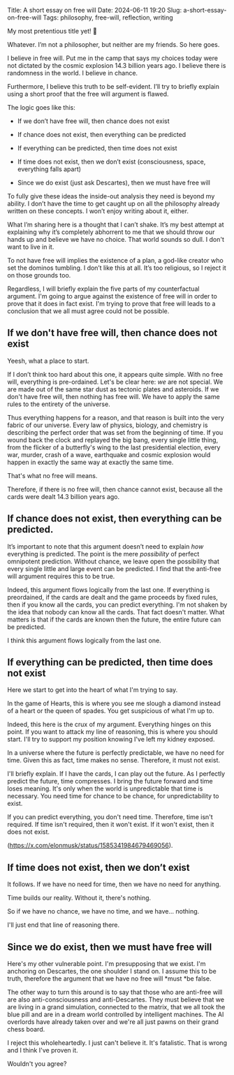 Title: A short essay on free will
Date: 2024-06-11 19:20
Slug: a-short-essay-on-free-will
Tags: philosophy, free-will, reflection, writing

My most pretentious title yet! 🥳

Whatever. I’m not a philosopher, but neither are my friends. So here goes.

I believe in free will. Put me in the camp that says my choices today were not dictated by the cosmic explosion 14.3 billion years ago. I believe there is randomness in the world. I believe in chance.

Furthermore, I believe this truth to be self-evident. I’ll try to briefly explain using a short proof that the free will argument is flawed.

The logic goes like this:

- If we don’t have free will, then chance does not exist

- If chance does not exist, then everything can be predicted

- If everything can be predicted, then time does not exist

- If time does not exist, then we don’t exist (consciousness, space, everything falls apart)

- Since we do exist (just ask Descartes), then we must have free will

To fully give these ideas the inside-out analysis they need is beyond my ability. I don’t have the time to get caught up on all the philosophy already written on these concepts. I won’t enjoy writing about it, either.

What I’m sharing here is a thought that I can’t shake. It’s my best attempt at explaining why it’s completely abhorrent to me that we should throw our hands up and believe we have no choice. That world sounds so dull. I don't want to live in it.

To not have free will implies the existence of a plan, a god-like creator who set the dominos tumbling. I don’t like this at all. It’s too religious, so I reject it on those grounds too.

Regardless, I will briefly explain the five parts of my counterfactual argument. I'm going to argue against the existence of free will in order to prove that it does in fact exist. I'm trying to prove that free will leads to a conclusion that we all must agree could not be possible.

## If we don't have free will, then chance does not exist

Yeesh, what a place to start.

If I don’t think too hard about this one, it appears quite simple. With no free will, everything is pre-ordained. Let's be clear here: *we* are not special. We are made out of the same star dust as tectonic plates and asteroids. If we don't have free will, then nothing has free will. We have to apply the same rules to the entirety of the universe.

Thus everything happens for a reason, and that reason is built into the very fabric of our universe. Every law of physics, biology, and chemistry is describing the perfect order that was set from the beginning of time. If you wound back the clock and replayed the big bang, every single little thing, from the flicker of a butterfly's wing to the last presidential election, every war, murder, crash of a wave, earthquake and cosmic explosion would happen in exactly the same way at exactly the same time.

That's what no free will means. 

Therefore, if there is no free will, then chance cannot exist, because all the cards were dealt 14.3 billion years ago.

## If chance does not exist, then everything can be predicted.

It’s important to note that this argument doesn’t need to explain *how* everything is predicted. The point is the mere *possibility* of perfect omnipotent prediction. Without chance, we leave open the possibility that every single little and large event can be predicted. I find that the anti-free will argument requires this to be true.

Indeed, this argument flows logically from the last one. If everything is preordained, if the cards are dealt and the game proceeds by fixed rules, then if you know all the cards, you can predict everything. I'm not shaken by the idea that nobody can know all the cards. That fact doesn't matter. What matters is that if the cards are known then the future, the entire future can be predicted. 

I think this argument flows logically from the last one.

## If everything can be predicted, then time does not exist

Here we start to get into the heart of what I'm trying to say.

In the game of Hearts, this is where you see me slough a diamond instead of a heart or the queen of spades. You get suspicious of what I'm up to. 

Indeed, this here is the crux of my argument. Everything hinges on this point. If you want to attack my line of reasoning, this is where you should start. I'll try to support my position knowing I've left my kidney exposed. 

In a universe where the future is perfectly predictable, we have no need for time. Given this as fact, time makes no sense. Therefore, it must not exist. 

I'll briefly explain. If I have the cards, I can play out the future. As I perfectly predict the future, time compresses. I bring the future forward and time loses meaning. It's only when the world is unpredictable that time is necessary. You need time for chance to be chance, for unpredictability to exist.

If you can predict everything, you don't need time. Therefore, time isn't required. If time isn't required, then it won't exist. If it won't exist, then it does not exist.

(https://x.com/elonmusk/status/1585341984679469056).

## If time does not exist, then we don’t exist

It follows. If we have no need for time, then we have no need for anything.

Time builds our reality. Without it, there's nothing.

So if we have no chance, we have no time, and we have... nothing.

I'll just end that line of reasoning there.

## Since we do exist, then we must have free will

Here's my other vulnerable point. I'm presupposing that we exist. I'm anchoring on Descartes, the one shoulder I stand on. I assume this to be truth, therefore the argument that we have no free will *must *be false.

The other way to turn this around is to say that those who are anti-free will are also anti-consciousness and anti-Descartes. They must believe that we are living in a grand simulation, connected to the matrix, that we all took the blue pill and are in a dream world controlled by intelligent machines. The AI overlords have already taken over and we're all just pawns on their grand chess board.

I reject this wholeheartedly. I just can't believe it. It's fatalistic. That is wrong and I think I've proven it. 

Wouldn't you agree?